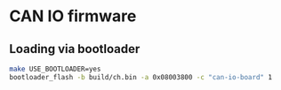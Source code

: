 # CAN IO firmware

## Loading via bootloader

```bash
make USE_BOOTLOADER=yes
bootloader_flash -b build/ch.bin -a 0x08003800 -c "can-io-board" 1
```
